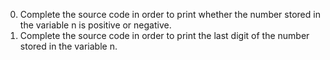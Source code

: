 0. Complete the source code in order to print whether the number stored in the variable n is positive or negative.
1. Complete the source code in order to print the last digit of the number stored in the variable n.
